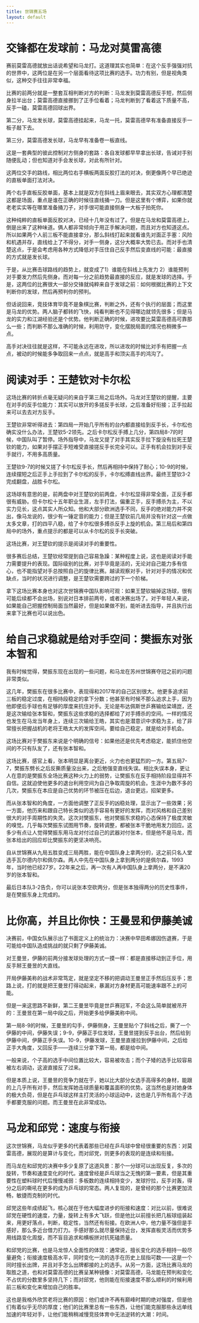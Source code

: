 ```yaml
---
title: 世锦赛五场
layout: default
---
```


# 交锋都在发球前：马龙对莫雷高德

赛前莫雷高德就放出话说希望和马龙打。这道理其实也简单：在这个反手强强对抗的世界中，这两位是在另一个层面看待这项比赛的选手。功力有别，但是视角类似，这种交手往往非常幸福。

比赛的前两分就是一整套互相判断对方的判断：马龙发到莫雷高德反手短，然后侧身拉半出台；莫雷高德直接挪到了正手位看着；马龙判断到了看着这下质量不高，反手一磕，莫雷高德回球出界。

第二分，马龙发长球，莫雷高德挂起来，马龙一托，莫雷高德早有准备直接反手一板子敲下去。

第三分，莫雷高德发长球，马龙早有准备卷一板直线。

这是一套典型的彼此控制对方侧身的套路：各自发球都早早拿出长球，告诫对手别随便乱动；但也知道对手会发长球，对此有所针对。

这两位交手的路线，相比两位右手横板两面反胶打法的对决，倒更像两个早已绝迹的直板单面打法对决。

两个右手直板反胶单面，基本上就是双方在斜线上眉来眼去，其实双方心理都清楚这都是场面，重点是谁在正确的时候往直线捅一刀。但是这里有个博弈，如果你就老老实实等在哪里准备捅刀子，对手很可能直接侧身一大板子拍死你。

这种纯粹的直板单面反胶对决，已经十几年没有过了。但是在马龙和莫雷高德上，倒是出来了这种味道。俩人都非常倾向于用正手解决问题，而且对方也知道这点。所以如果两个人前三板不能直接拿分，那么斜线打起来就看谁先对面正手塞：风险和机遇并存，直线给上了不得分，对手一侧身，这分大概率大势已去。而对手也清楚这点，于是会考虑用各种方式降低对手压住自己反手然后变直线的可能：最直接的方式就是发长球。

于是，从比赛击球路线的趋势上，就变成了1）谁能在斜线上先发力 2）谁能预判对手要发力然后先侧身。而对每一分之前趋势最直接的反应，就是发球的选择。于是，这两位的比赛很大一部分交锋就纯粹来自于发球之前：如何根据比赛的上下文判断你的发球，然后再预判你的预判。

但话说回来，竞技体育毕竟不是象棋比赛，判断之外，还有个执行的层面；而这里是马龙的优势。两人脑子都转的飞快，纯看判断也不见得哪边就领先很多；但是马龙的实力和江湖经验还是个优势。他判断正确的时候，进攻要比莫雷高德高可靠那么一些；而判断不那么准确的时候，利用防守，变化摆脱局面的情况也稍微多一点。

高手对决往往就是这样，不可能永远在进攻，所以进攻的时候比对手有把握一点点，被动的时候能多争取回来一点点，就是高手和顶尖高手的鸿沟了。

# 阅读对手：王楚钦对卡尔松

这场比赛的转折点毫无疑问的来自于第三局之后场外。马龙对王楚钦的提醒，主要在对手的反手位能力：其实可以放开的多搓反手长球，之后准备好衔接；正手拉起来可以去去对方反手。

王楚钦非常听得进去：第四局一开始几乎所有的台内都直接给到反手长，卡尔松也确实没什么办法，王楚钦5-2领先。之后卡尔松反手搏上几分，第四局8-7的时候，中国队叫了暂停。场外指导中，马龙又提了对手其实反手拉下旋没有拉死王楚钦的能力，如果对手摆正手短难受直接搓反手长完全可以。正手有机会拉到对手反手就行，不用多高质量。

王楚钦9-7的时候又搓了卡尔松反手长，然后再相持中保持了耐心；10-9的时候，连续摆短之后正手上手拉到了卡尔松的反手，卡尔松搏直线出界。最终王楚钦3-2完成翻盘，战胜卡尔松。

这场球有意思的是，前两盘中对王楚钦的前两盘，卡尔松显得非常全面，正反手都很有威胁。但卡尔松十五年职业生涯，左手打法，偏重正手，反手搏杀为主，不以实力见长，这点其实人所众知。他和大部分欧洲选手不同，反手的绝对能力并不突出，像马龙说的，很少有一锤定音的能力；但是王楚钦前几局并没有针对这一点做太多文章，打的四平八稳，给了卡尔松很多搏杀反手上旋的机会。第三局后和第四局中的场外，重点提示的都是可以从卡尔松的反手长突破。

这场比赛，对王楚钦的提示是阅读对手的重要性。

很多赛后总结，王楚钦经常提到自己容易急躁：某种程度上说，这也是阅读对手能力需要提升的表现。国际级别的比赛，对手毕竟是活的，无论对自己能力多有信心，也不能指望对手总按照自己的旋律比赛。越读观察对手，针对对手的情况和优缺点，当时的状况进行调整，是王楚钦需要跨过的下一个阶梯。

拿下这场比赛本身也对这次世锦赛中国队影响可观：如果王楚钦输掉这场球，很有可能后续都不会出场，别说对日本排前两号，或者决赛出场了。对于年轻人来说，如果能自己把握控制局面当然最好，但是如果做不到，能听进去指导，并且执行出来拿下比赛也可以说出色。

# 给自己求稳就是给对手空间：樊振东对张本智和

我有时候觉得，樊振东现在出现的一些问题，和马龙在苏州世锦赛夺冠之前的问题非常类似。

这几年，樊振东在很多比赛中，表现得和2017年的自己区别很大。他更多追求前三板的稳定过度，在相持段稳定的拿下分数；他甚至有时候不那么追求上手，因为他即便后手球也有足够的厚度来抗住对手。无论是布达佩斯世乒赛输给梁靖崑，还是这次输给张本智和，樊振东这些求稳的选择都给了对手搏杀的空间。一样的情况也发生在马龙当年身上，连续三次输给王皓，其实也是潜意识中求稳为主，给了非常擅长把握战机的老将王皓太大的发挥空间。要给自己稳定，就是给对手机会。

这场比赛对于樊振东来说是个明确的信号：如果他还是优先考虑稳定，能抓住他空间的不只有队友了，还有张本智和。

这场比赛，感官上看，张本明显是离台更近，火力也也更猛烈的一方。第五局7-7，樊振东劈长之后反撕质量没出来，之后勉强变直线失误。相比失误本身，更让人在意的是樊振东全场比赛这种火力上的弱势，让樊振东在反手相持阶段显得并不自信。这就迫使他更多的退台利用空间为自己争取周旋的机会。生涯中为数不多的几次，樊振东在本应是自己优势的环节被压在后边，退台更远，招架更多。

而从张本智和的角度，一方面他调整了正反手的凶稳处理，显示出了一些效果；另一方面，他历来和跟自己特长类似的选手容易有更好的发挥，而对风格和自己差别很大的对手周期性的失灵。这次对樊振东，他对樊振东求稳的心态保持了极度灵敏的嗅觉。几乎每次樊振东试图用节奏，旋转调整，都被张本干脆地用发力回应。这多少有点让人觉得樊振东用马龙对付过自己的武器对付张本，但是他不是马龙，而张本给出的回应却比樊振东的更坚决响亮。

自从世锦赛从九局五胜变成三局两胜，能在中国队身上拿两分的，这之前只名人堂选手瓦尔德内尔和佩尔森。两人中先在中国队身上拿到两分的是佩尔森，1993年，当时他已经27岁。22年来之后，再一次有人再中国队身上拿两分，是不满20岁的张本智和。

最后日本队3-2告负，你可以说张本空砍两分，但是张本独得两分的历史性事件，是在樊振东身上完成的。

# 比你高，并且比你快：王曼昱和伊藤美诚

决赛前，中国女队展示出了书面定义上的统治力：决赛中早田希娜因伤退赛，于是可能给中国队造成挑战的就只剩了伊藤美诚。

对王曼昱，伊藤的前两分接发球处理的方式一摸一样：都是直接移动到正手位，用反手掰王曼昱的大直线。

开局伊藤美称的战术非常笃定，就是坚定不移的把调动王曼昱正手然后压反手；思路上说，打的就是把王曼昱打得动起来，暴漏对方身材更高可能速率跟不上的可能。

但是一来这思路不新鲜，第二王曼昱毕竟是世乒赛冠军，不会这么简单就被吊开的：王曼昱在第一局中段之后，开始更多给伊藤美称中间。

第一局8-9的时候，王曼昱的勾手，伊藤侧身，王曼昱贴个了斜线之后，撕了一个伊藤的中间，伊藤失误；9-9，伊藤正手位发球，王曼昱搓到反手出台，然后给到伊藤中间，伊藤正手失误。10-9，伊藤发球，王曼昱直接拉到伊藤中间，之后给正手大角度，又回反手——连续三分拿下第一局，都是给中间。

一般来说，个子高的选手中间位置比较大，容易被攻击；而个子矮的选手比较容易被左右调动，这波直接反了过来。

但是本质上说，王曼昱的竞争力就在于，她以比大部分女选手高得多的身材，能跟的上几乎所有对手，然后发挥她击球质量和覆盖面积的优势。这当然也是对她身体的极大负荷，但是在乒乓球这样主打灵活的小球运动中，这也是几乎所有高个子选手都要克服的问题。而王曼昱在此非常成功。

# 马龙和邱党：速度与衔接

这次世锦赛，马龙似乎更多的代表着那些已经在乒乓球中曾经很重要的东西：对莫雷高德，展现的是算计与变化，而对邱党，则更多的表现的是连续和衔接。

而马龙在和邱党的决赛中多少复原了这道风景：那个一分球可以出现反复，多次的旋转，节奏和速度变化的时代。速度曾经是乒乓球当之无愧的第一要素，但是其重要性在塑料球时代后慢慢减弱：多板数的连续相持变少，发球拧拉，反手对轰，得分之后的嘶吼在更多的成为乒乓球的常态。两人复现的，是曾经的那个比赛更加流畅，敏捷而克制的时代。

邱党这些年成绩起飞，核心就在于他大幅度进步的衔接和速度：对比以前，很难说邱党在硬性的速度，力量，旋转上有多大飞跃，但是他比以前擅长把几板球组装起来，用更好落点，判断，稳定性，当然还有衔接。在欧洲人中，他力量不强但是手感好，那么多近台借力打力。手感好那么就尽量保持近台，发挥直板灵活而优势多用线路变化周旋，而不盲目追求和横板拼对抗死磕质量。

和邱党的比赛，也是马龙惊人全面性的体现：通常说，擅长变化的选手相持一般尽量避免；衔接速度极高水平，同时变化一流的选手在历史上屈指可数——这是一个同时擅长出牌，并且对手怎么出牌都接的上的选手。从另一方面，这场比赛马龙的取胜之道，也和对莫雷高德的比赛呈某种镜像：对莫雷高德，马龙能在预判和变化不占优的分数里多坚持几下；而对邱党，他则能在衔接速度不那么顺利的时候利用前三板和变化来增加自己的胜率。

这也是我格外欣赏老将比赛的原因：他们或许不再有巅峰时期的绝对强度，但是他们有着似乎无尽的厚度；他们的比赛里总有一些东西，让他们能克服那些永远单线加速的年轻对手，让他们能稍稍减慢竞技体育中无法逆转的大潮：时间。
